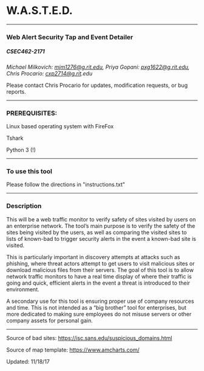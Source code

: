 # W.A.S.T.E.D.

-----

### Web Alert Security Tap and Event Detailer
##### CSEC462-2171

_Michael Milkovich: mjm1276@g.rit.edu, Priya Gopani: pxg1622@g.rit.edu, Chris Procario: cxp2714@g.rit.edu_

Please contact Chris Procario for updates, modification requests, or bug reports.

-----

### PREREQUISITES:

Linux based operating system with FireFox

Tshark

Python 3 (!)

------

### To use this tool

Please follow the directions in "instructions.txt"

------

### Description

This will be a web traffic monitor to verify safety of sites visited by users on an enterprise network. The tool’s main purpose is to verify the safety of the sites being visited by the users, as well as comparing the visited sites to lists of known-bad to trigger security alerts in the event a known-bad site is visited.

This is particularly important in discovery attempts at attacks such as phishing, where threat actors attempt to get users to visit malicious sites or download malicious files from their servers. The goal of this tool is to allow network traffic monitors to have a real time display of where their traffic is going and quick, efficient alerts in the event a threat is introduced to their environment.

A secondary use for this tool is ensuring proper use of company resources and time. This is not intended as a “big brother” tool for enterprises, but more dedicated to making sure employees do not misuse servers or other company assets for personal gain.

-----

Source of bad sites: https://isc.sans.edu/suspicious_domains.html

Source of map template: https://www.amcharts.com/

Updated: 11/18/17
